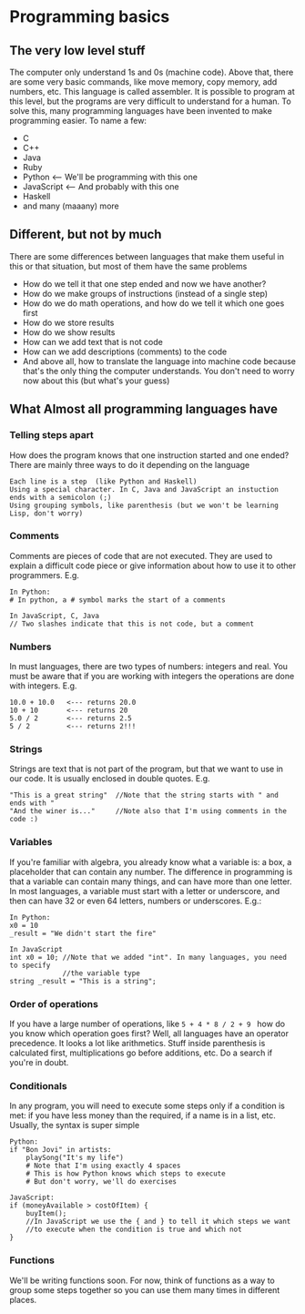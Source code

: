 # Programming basics

## The very low level stuff
The computer only understand 1s and 0s (machine code). Above that, there are some very basic
commands, like move memory, copy memory, add numbers, etc. This language is called
assembler. It is possible to program at this level, but the programs are very 
difficult to understand for a human. To solve this, many programming languages have been
invented to make programming easier. To name a few:

- C
- C++
- Java
- Ruby
- Python              <-- We'll be programming with this one
- JavaScript          <-- And probably with this one
- Haskell
- and many (maaany) more


## Different, but not by much
There are some differences between languages that make them useful in this or
that situation, but most of them have the same problems

- How do we tell it that one step ended and now we have another?
- How do we make groups of instructions (instead of a single step)
- How do we do math operations, and how do we tell it which one goes first
- How do we store results
- How do we show results
- How can we add text that is not code
- How can we add descriptions (comments) to the code
- And above all, how to translate the language into machine code because that's the only thing the computer 
understands. You don't need to worry now about this (but what's your guess)

## What Almost all programming languages have
### Telling steps apart
How does the program knows that one instruction started and one ended? There are mainly three ways to do it
depending on the language
```
Each line is a step  (like Python and Haskell)
Using a special character. In C, Java and JavaScript an instuction ends with a semicolon (;)
Using grouping symbols, like parenthesis (but we won't be learning Lisp, don't worry)
```

### Comments
Comments are pieces of code that are not executed. They are used to explain a difficult 
code piece or give information about how to use it to other programmers. E.g.
```
In Python:
# In python, a # symbol marks the start of a comments

In JavaScript, C, Java 
// Two slashes indicate that this is not code, but a comment
```

### Numbers
In must languages, there are two types of numbers: integers and real. You must be aware that if you
are working with integers the operations are done with integers. E.g.
```
10.0 + 10.0   <--- returns 20.0
10 + 10       <--- returns 20
5.0 / 2       <--- returns 2.5
5 / 2         <--- returns 2!!!
```

### Strings
Strings are text that is not part of the program, but that we want to use in our code. It is usually 
enclosed in double quotes. E.g.
```
"This is a great string"  //Note that the string starts with " and ends with "
"And the winer is..."     //Note also that I'm using comments in the code :)
```

### Variables
If you're familiar with algebra, you already know what a variable is: a box, a placeholder that 
can contain any number. The difference in programming is that a variable can contain many things, and can
have more than one letter. In most languages, a variable must start with a letter or underscore, and then
can have 32 or even 64 letters, numbers or underscores. E.g.:
```
In Python:
x0 = 10
_result = "We didn't start the fire"

In JavaScript
int x0 = 10; //Note that we added "int". In many languages, you need to specify
             //the variable type
string _result = "This is a string";
```

### Order of operations
If you have a large number of operations, like `5 + 4 * 8 / 2 + 9 ` how do you know which operation goes first?
Well, all languages have an operator precedence. It looks a lot like arithmetics. Stuff inside parenthesis is 
calculated first, multiplications go before additions, etc. Do a search if you're in doubt.


### Conditionals
In any program, you will need to execute some steps only if a condition is met:
if you have less money than the required, if a name is in a list, etc.
Usually, the syntax is super simple
```
Python:
if "Bon Jovi" in artists:
    playSong("It's my life")
    # Note that I'm using exactly 4 spaces
	# This is how Python knows which steps to execute
	# But don't worry, we'll do exercises
	
JavaScript:
if (moneyAvailable > costOfItem) {
    buyItem();
    //In JavaScript we use the { and } to tell it which steps we want
	//to execute when the condition is true and which not
}
```

### Functions
We'll be writing functions soon. For now, think of functions as a way to group some steps together
so you can use them many times in different places.
